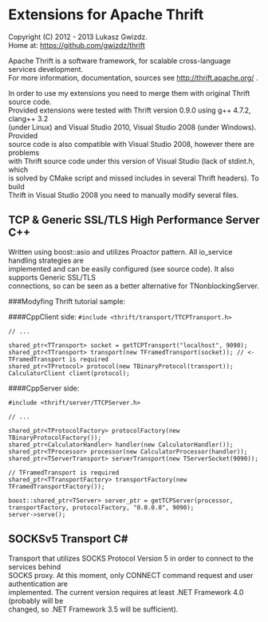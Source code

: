 Extensions for Apache Thrift
============================
Copyright (C) 2012 - 2013 Lukasz Gwizdz.  
Home at: https://github.com/gwizdz/thrift  

Apache Thrift is a software framework, for scalable cross-language services development.   
For more information, documentation, sources see http://thrift.apache.org/ .   

In order to use my extensions you need to merge them with original Thrift source code.   
Provided extensions were tested with Thrift version 0.9.0 using g++ 4.7.2, clang++ 3.2   
(under Linux) and Visual Studio 2010, Visual Studio 2008 (under Windows). Provided   
source code is also compatible with Visual Studio 2008, however there are problems   
with Thrift source code under this version of Visual Studio (lack of stdint.h, which   
is solved by CMake script and missed includes in several Thrift headers). To build   
Thrift in Visual Studio 2008 you need to manually modify several files.


TCP & Generic SSL/TLS High Performance Server C++
-------------------------------------------------
Written using boost::asio and utilizes Proactor pattern. All io_service handling strategies are   
implemented and can be easily configured (see source code). It also supports Generic SSL/TLS   
connections, so can be seen as a better alternative for TNonblockingServer.  

###Modyfing Thrift tutorial sample:

####CppClient side:
```#include <thrift/transport/TTCPTransport.h>```

```// ...```

```shared_ptr<TTransport> socket = getTCPTransport("localhost", 9090);```  
```shared_ptr<TTransport> transport(new TFramedTransport(socket)); // <- TFramedTransport is required```  
```shared_ptr<TProtocol> protocol(new TBinaryProtocol(transport));```  
```CalculatorClient client(protocol);```  

####CppServer side:  

```#include <thrift/server/TTCPServer.h>```

```// ...```

```shared_ptr<TProtocolFactory> protocolFactory(new TBinaryProtocolFactory());```  
```shared_ptr<CalculatorHandler> handler(new CalculatorHandler());```  
```shared_ptr<TProcessor> processor(new CalculatorProcessor(handler));```  
```shared_ptr<TServerTransport> serverTransport(new TServerSocket(9090));```  

```// TFramedTransport is required```  
```shared_ptr<TTransportFactory> transportFactory(new TFramedTransportFactory());```  

```boost::shared_ptr<TServer> server_ptr = getTCPServer(processor, transportFactory, protocolFactory, "0.0.0.0", 9090);```  
```server->serve();```  


SOCKSv5 Transport C#
--------------------
Transport that utilizes SOCKS Protocol Version 5 in order to connect to the services behind   
SOCKS proxy. At this moment, only CONNECT command request and user authentication are   
implemented. The current version requires at least .NET Framework 4.0 (probably will be   
changed, so .NET Framework 3.5 will be sufficient).  